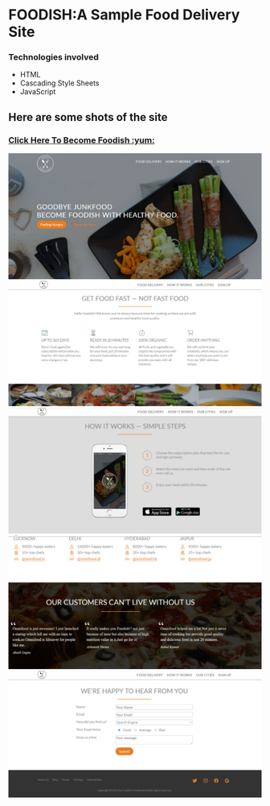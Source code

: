 # FOODISH:A Sample Food Delivery Site
### Technologies involved
* HTML
* Cascading Style Sheets
* JavaScript
<h2>Here are some shots of the site</h2>
<h3><a href="https://shivang-agarwal11.github.io/Web-Development/" target="_blank">Click Here To Become Foodish :yum: </a></h3>
<img src="resources/img/home.png" height="50%" width="400%">

<img src="resources/img/page2.png" height="50%" width="400%">

<img src="resources/img/page3.png" height="50%" width="400%">

<img src="resources/img/page4.png" height="50%" width="400%">

<img src="resources/img/page6.png" height="50%" width="400%">

